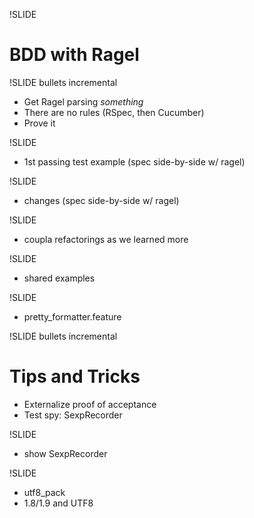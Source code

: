 !SLIDE 
# BDD with Ragel

!SLIDE bullets incremental

* Get Ragel parsing _something_
* There are no rules (RSpec, then Cucumber)
* Prove it

!SLIDE 
* 1st passing test example (spec side-by-side w/ ragel)

!SLIDE 
* changes (spec side-by-side w/ ragel)

!SLIDE
* coupla refactorings as we learned more

!SLIDE
* shared examples

!SLIDE
* pretty_formatter.feature

!SLIDE bullets incremental
# Tips and Tricks

* Externalize proof of acceptance
* Test spy: SexpRecorder

!SLIDE
* show SexpRecorder

!SLIDE
* utf8_pack
* 1.8/1.9 and UTF8

